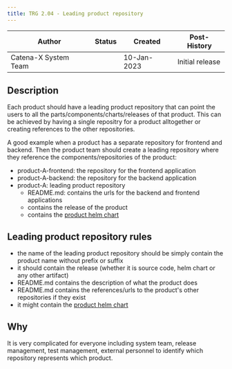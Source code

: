 ```yaml
---
title: TRG 2.04 - Leading product repository
---
```


| Author                | Status | Created     | Post-History                               |
|-----------------------|--------|-------------|--------------------------------------------|
| Catena-X System Team  |        | 10-Jan-2023 | Initial release                            |

## Description

Each product should have a leading product repository that can point the users to all the parts/components/charts/releases of that product. This can be achieved by having a single repositry for a product alltogether or creating references to the other repositories.

A good example when a product has a separate repository for frontend and backend. Then the product team should create a leading repository where they reference the components/repositories of the product:

- product-A-frontend: the repository for the frontend application
- product-A-backend: the repository for the backend application
- product-A: leading product repository
  - README.md: contains the urls for the backend and frontend applications
  - contains the release of the product
  - contains the [product helm chart](https://eclipse-tractusx.github.io/docs/release/trg-5/trg-5-8)

## Leading product repository rules

- the name of the leading product repository should be simply contain the product name without prefix or suffix
- it should contain the release (whether it is source code, helm chart or any other artifact)
- README.md contains the description of what the product does
- README.md contains the references/urls to the product's other repositories if they exist
- it might contain the [product helm chart](https://eclipse-tractusx.github.io/docs/release/trg-5/trg-5-8)

## Why

It is very complicated for everyone including system team, release management, test management, external personnel to identify which repository represents which product.
